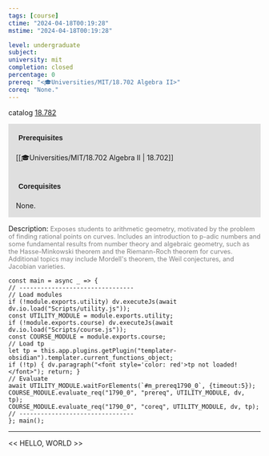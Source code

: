 ```yaml
---
tags: [course]
ctime: "2024-04-18T00:19:28"
mstime: "2024-04-18T00:19:28"

level: undergraduate
subject: 
university: mit
completion: closed
percentage: 0
prereq: "<🎓Universities/MIT/18.702 Algebra II>"
coreq: "None."
---
```


catalog [18.782](http://student.mit.edu/catalog/m18b.html#18.782)

<span style="display: block; padding: 15px; background-color: rgb(100, 100, 100, 0.2);"><font id="m_prereq1790_0" style="display: block; font-family: Arial, sans-serif; font-weight: bold; padding: 5px">Prerequisites</font><br><span id="prereq1790_0">[[🎓Universities/MIT/18.702 Algebra II | 18.702]]</span></span>
<span style="display: block; padding: 15px; background-color: rgb(100, 100, 100, 0.2);"><font id="m_coreq1790_0" style="display: block; font-family: Arial, sans-serif; font-weight: bold; padding: 5px">Corequisites</font><br><span id="coreq1790_0">None.</span></span>

<font style="">Description:</font>
<font style="color: grey; font-size: 0.8rem;">Exposes students to arithmetic geometry, motivated by the problem of finding rational points on curves. Includes an introduction to p-adic numbers and some fundamental results from number theory and algebraic geometry, such as the Hasse-Minkowski theorem and the Riemann-Roch theorem for curves. Additional topics may include Mordell's theorem, the Weil conjectures, and Jacobian varieties.</font>

```dataviewjs
const main = async _ => {
// --------------------------------
// Load modules
if (!module.exports.utility) dv.executeJs(await dv.io.load("Scripts/utility.js"));
const UTILITY_MODULE = module.exports.utility;
if (!module.exports.course) dv.executeJs(await dv.io.load("Scripts/course.js"));
const COURSE_MODULE = module.exports.course;
// Load tp
let tp = this.app.plugins.getPlugin("templater-obsidian").templater.current_functions_object;
if (!tp) { dv.paragraph("<font style='color: red'>tp not loaded!</font>"); return; }
// Evaluate
await UTILITY_MODULE.waitForElements(`#m_prereq1790_0`, {timeout:5});
COURSE_MODULE.evaluate_req("1790_0", "prereq", UTILITY_MODULE, dv, tp);
COURSE_MODULE.evaluate_req("1790_0", "coreq", UTILITY_MODULE, dv, tp);
// --------------------------------
}; main();
```

---

<< HELLO, WORLD >>
